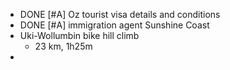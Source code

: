 - DONE [#A] Oz tourist visa details and conditions
- DONE [#A] immigration agent Sunshine Coast
- Uki-Wollumbin bike hill climb
	- 23 km, 1h25m
-